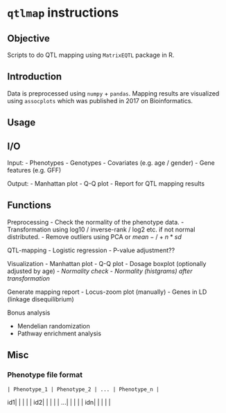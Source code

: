 # `qtlmap` instructions

## Objective
Scripts to do QTL mapping using `MatrixEQTL` package in R.

## Introduction
Data is preprocessed using `numpy` + `pandas`. Mapping results are visualized
using `assocplots` which was published in 2017 on Bioinformatics.

## Usage


## I/O
Input:
    - Phenotypes
    - Genotypes
    - Covariates (e.g. age / gender)
    - Gene features (e.g. GFF)

Output:
    - Manhattan plot
    - Q-Q plot
    - Report for QTL mapping results

## Functions
Preprocessing
    - Check the normality of the phenotype data.
    - Transformation using log10 / inverse-rank / log2 etc. if not normal distributed.
    - Remove outliers using PCA or $mean -/+ n * sd$

QTL-mapping
    - Logistic regression
    - P-value adjustment??

Visualization
    - Manhattan plot
    - Q-Q plot
    - Dosage boxplot (optionally adjusted by age)
    - *Normality check*
    - *Normality (histgrams) after transformation*

Generate mapping report
    - Locus-zoom plot (manually)
    - Genes in LD (linkage disequilibrium)

Bonus analysis
- Mendelian randomization
- Pathway enrichment analysis

## Misc
### Phenotype file format
    | Phenotype_1 | Phenotype_2 | ... | Phenotype_n |
 id1|             |             |     |             |
 id2|             |             |     |             |
 ...|             |             |     |             |
 idn|             |             |     |             |